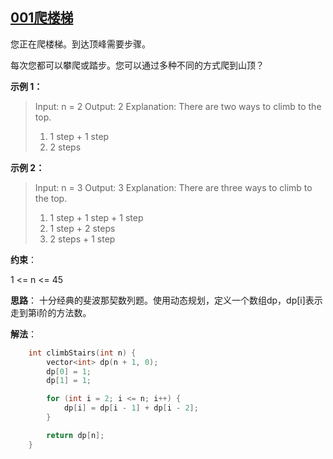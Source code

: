 ## [001爬楼梯](https://leetcode.com/problems/climbing-stairs/)

您正在爬楼梯。到达顶峰需要步骤。

每次您都可以攀爬或踏步。您可以通过多种不同的方式爬到山顶？
 


**示例 1：**

> Input: n = 2
> Output: 2
> Explanation: There are two ways to climb to the top.
> 1. 1 step + 1 step
> 2. 2 steps

**示例 2：**

> Input: n = 3
> Output: 3
> Explanation: There are three ways to climb to the top.
> 1. 1 step + 1 step + 1 step
> 2. 1 step + 2 steps
> 3. 2 steps + 1 step
 
**约束**：

1 <= n <= 45

**思路**：
十分经典的斐波那契数列题。使用动态规划，定义一个数组dp，dp[i]表示走到第i阶的方法数。

**解法**：
```cpp
    int climbStairs(int n) {
        vector<int> dp(n + 1, 0);
        dp[0] = 1;
        dp[1] = 1;

        for (int i = 2; i <= n; i++) {
            dp[i] = dp[i - 1] + dp[i - 2];
        }

        return dp[n];        
    }
```
